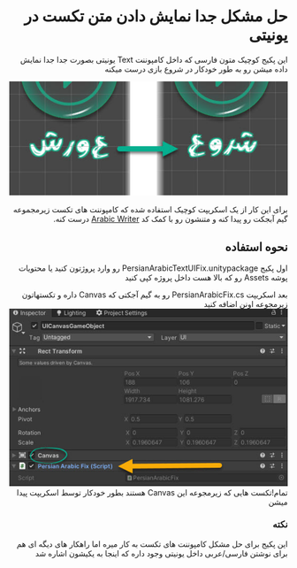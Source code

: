 <div dir="rtl">
  
# حل مشکل جدا نمایش دادن متن تکست در یونیتی

این پکیج کوچیک متون فارسی که داخل کامپوننت Text یونیتی بصورت جدا جدا نمایش داده میشن رو به طور خودکار در شروع بازی درست میکنه


![](https://github.com/bitCoder0/FixPersianArabicUITextUnity3D/blob/master/output%20demo.jpg?raw=true)

  

برای این کار از یک اسکریپت کوچیک استفاده شده که  کامپوننت های تکست زیرمجموعه گیم آبجکت رو پیدا کنه و متنشون رو با کمک کد [Arabic Writer](https://github.com/Konash/arabic-support-unity)  درست کنه.

  
## نحوه استفاده


اول پکیج PersianArabicTextUIFix.unitypackage رو وارد پروژتون کنید یا محتویات پوشه Assets رو که بالا هست داخل پروژه کپی کنید

بعد اسکریپت PersianArabicFix.cs رو به گیم آجکتی که Canvas داره و تکستهاتون زیرمجوعه اونن اضافه کنید
![](https://github.com/bitCoder0/FixPersianArabicUITextUnity3D/blob/master/howTo.jpg?raw=true)  
تمام!تکست هایی که زیرمجوعه این Canvas هستند بطور خودکار توسط اسکریپت پیدا میشن

  
### نکته
این پکیج برای حل مشکل کامپوننت های تکست به کار میره اما راهکار های دیگه ای هم برای نوشتن فارسی/عربی داخل یونیتی وجود داره که اینجا به یکیشون اشاره شد
</div>
